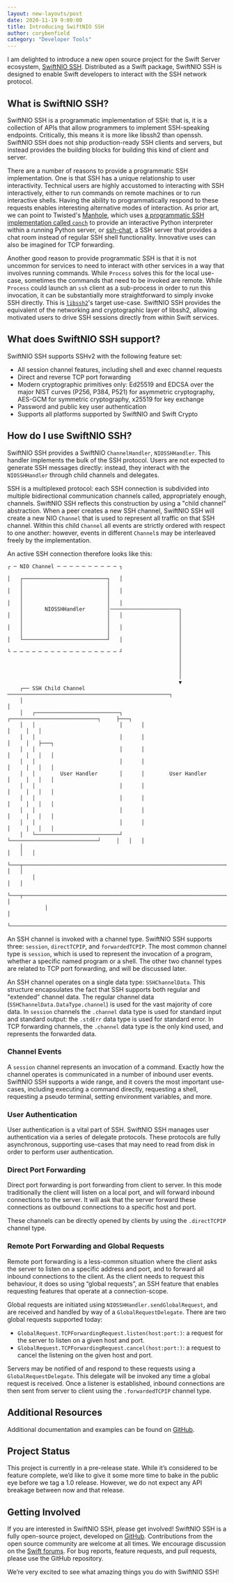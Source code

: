 ```yaml
---
layout: new-layouts/post
date: 2020-11-19 9:00:00
title: Introducing SwiftNIO SSH
author: corybenfield
category: "Developer Tools"
---
```


I am delighted to introduce a new open source project for the Swift Server ecosystem, [SwiftNIO SSH](https://github.com/apple/swift-nio-ssh). Distributed as a Swift package, SwiftNIO SSH is designed to enable Swift developers to interact with the SSH network protocol.

## What is SwiftNIO SSH?

SwiftNIO SSH is a programmatic implementation of SSH: that is, it is a collection of APIs that allow programmers to implement SSH-speaking endpoints. Critically, this means it is more like libssh2 than openssh. SwiftNIO SSH does not ship production-ready SSH clients and servers, but instead provides the building blocks for building this kind of client and server.

There are a number of reasons to provide a programmatic SSH implementation. One is that SSH has a unique relationship to user interactivity. Technical users are highly accustomed to interacting with SSH interactively, either to run commands on remote machines or to run interactive shells. Having the ability to programmatically respond to these requests enables interesting alternative modes of interaction. As prior art, we can point to Twisted's [Manhole](https://howto.lintel.in/how-to-run-manhole-service-in-twisted/), which uses [a programmatic SSH implementation called `conch`](https://twistedmatrix.com/trac/wiki/TwistedConch) to provide an interactive Python interpreter within a running Python server, or [ssh-chat](https://github.com/shazow/ssh-chat), a SSH server that provides a chat room instead of regular SSH shell functionality. Innovative uses can also be imagined for TCP forwarding.

Another good reason to provide programmatic SSH is that it is not uncommon for services to need to interact with other services in a way that involves running commands. While `Process` solves this for the local use-case, sometimes the commands that need to be invoked are remote. While `Process` could launch an `ssh` client as a sub-process in order to run this invocation, it can be substantially more straightforward to simply invoke SSH directly. This is [`libssh2`](https://www.libssh2.org/)'s target use-case. SwiftNIO SSH provides the equivalent of the networking and cryptographic layer of libssh2, allowing motivated users to drive SSH sessions directly from within Swift services.

## What does SwiftNIO SSH support?

SwiftNIO SSH supports SSHv2 with the following feature set:

* All session channel features, including shell and exec channel requests
* Direct and reverse TCP port forwarding
* Modern cryptographic primitives only: Ed25519 and EDCSA over the major NIST curves (P256, P384, P521) for asymmetric cryptography, AES-GCM for symmetric cryptography, x25519 for key exchange
* Password and public key user authentication
* Supports all platforms supported by SwiftNIO and Swift Crypto

## How do I use SwiftNIO SSH?

SwiftNIO SSH provides a SwiftNIO `ChannelHandler`, `NIOSSHHandler`. This handler implements the bulk of the SSH protocol. Users are not expected to generate SSH messages directly: instead, they interact with the `NIOSSHHandler` through child channels and delegates.

SSH is a multiplexed protocol: each SSH connection is subdivided into multiple bidirectional communication channels called, appropriately enough, channels. SwiftNIO SSH reflects this construction by using a "child channel" abstraction. When a peer creates a new SSH channel, SwiftNIO SSH will create a new NIO `Channel` that is used to represent all traffic on that SSH channel. Within this child `Channel` all events are strictly ordered with respect to one another: however, events in different `Channel`s may be interleaved freely by the implementation.

An active SSH connection therefore looks like this:

~~~
┌ ─ NIO Channel ─ ─ ─ ─ ─ ─ ─ ─ ─ ─ ┐

│   ┌───────────────────────────┐   │
    │                           │
│   │                           │   │
    │                           │
│   │                           │   │
    │       NIOSSHHandler       │──────────────────────┐
│   │                           │   │                  │
    │                           │                      │
│   │                           │   │                  │
    │                           │                      │
│   └───────────────────────────┘   │                  │
                                                       │
└ ─ ─ ─ ─ ─ ─ ─ ─ ─ ─ ─ ─ ─ ─ ─ ─ ─ ┘                  │
                                                       │
                                                       │
                                                       │
                                                       │
                                                       ▼
    ┌── SSH Child Channel ────────────────────────────────────────────────────┐
    │                                                                         │
    │   ┌───────────────────────────┐      ┌────────────────────────────┐     ├───┐
    │   │                           │      │                            │     │   │
    │   │                           │      │                            │     │   ├───┐
    │   │                           │      │                            │     │   │   │
    │   │                           │      │                            │     │   │   │
    │   │        User Handler       │      │        User Handler        │     │   │   │
    │   │                           │      │                            │     │   │   │
    │   │                           │      │                            │     │   │   │
    │   │                           │      │                            │     │   │   │
    │   │                           │      │                            │     │   │   │
    │   └───────────────────────────┘      └────────────────────────────┘     │   │   │
    │                                                                         │   │   │
    └───┬─────────────────────────────────────────────────────────────────────┘   │   │
        │                                                                         │   │
        └───┬─────────────────────────────────────────────────────────────────────┘   │
            │                                                                         │
            └─────────────────────────────────────────────────────────────────────────┘
~~~


An SSH channel is invoked with a channel type. SwiftNIO SSH supports three: `session`, `directTCPIP`, and `forwardedTCPIP`. The most common channel type is `session`, which is used to represent the invocation of a program, whether a specific named program or a shell. The other two channel types are related to TCP port forwarding, and will be discussed later.

An SSH channel operates on a single data type: `SSHChannelData`. This structure encapsulates the fact that SSH supports both regular and "extended" channel data. The regular channel data (`SSHChannelData.DataType.channel`) is used for the vast majority of core data. In `session` channels the `.channel` data type is used for standard input and standard output: the `.stdErr` data type is used for standard error. In TCP forwarding channels, the `.channel` data type is the only kind used, and represents the forwarded data.

### Channel Events

A `session` channel represents an invocation of a command. Exactly how the channel operates is communicated in a number of inbound user events. SwiftNIO SSH supports a wide range, and it covers the most important use-cases, including executing a command directly, requesting a shell, requesting a pseudo terminal, setting environment variables, and more.

### User Authentication

User authentication is a vital part of SSH. SwiftNIO SSH manages user authentication via a series of delegate protocols. These protocols are fully asynchronous, supporting use-cases that may need to read from disk in order to perform user authentication.

### Direct Port Forwarding

Direct port forwarding is port forwarding from client to server. In this mode traditionally the client will listen on a local port, and will forward inbound connections to the server. It will ask that the server forward these connections as outbound connections to a specific host and port.

These channels can be directly opened by clients by using the `.directTCPIP` channel type.

### Remote Port Forwarding and Global Requests

Remote port forwarding is a less-common situation where the client asks the server to listen on a specific address and port, and to forward all inbound connections to the client. As the client needs to request this behaviour, it does so using “global requests”, an SSH feature that enables requesting features that operate at a connection-scope.

Global requests are initiated using `NIOSSHHandler.sendGlobalRequest`, and are received and handled by way of a `GlobalRequestDelegate`. There are two global requests supported today:

* `GlobalRequest.TCPForwardingRequest.listen(host:port:)`: a request for the server to listen on a given host and port.
* `GlobalRequest.TCPForwardingRequest.cancel(host:port:)`: a request to cancel the listening on the given host and port.

Servers may be notified of and respond to these requests using a `GlobalRequestDelegate`. This delegate will be invoked any time a global request is received. Once a listener is established, inbound connections are then sent from server to client using the `.forwardedTCPIP` channel type.

## Additional Resources

Additional documentation and examples can be found on [GitHub](https://github.com/apple/swift-nio-ssh).

## Project Status

This project is currently in a pre-release state. While it’s considered to be feature complete, we’d like to give it some more time to bake in the public eye before we tag a 1.0 release. However, we do not expect any API breakage between now and that release.

## Getting Involved

If you are interested in SwiftNIO SSH, please get involved! SwiftNIO SSH is a fully open-source project, developed on [GitHub](https://github.com/apple/swift-nio-ssh). Contributions from the open source community are welcome at all times. We encourage discussion on the [Swift forums](https://forums.swift.org/c/server). For bug reports, feature requests, and pull requests, please use the GitHub repository.

We’re very excited to see what amazing things you do with SwiftNIO SSH!
